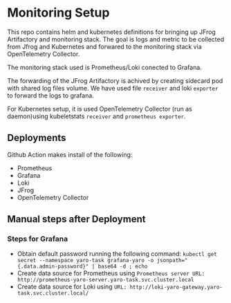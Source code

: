 # Monitoring Setup

This repo contains helm and kubernetes definitions for bringing up JFrog Artifactory and monitoring stack. The goal is logs and metric to be collected from Jfrog and Kubernetes and forwared to the monitoring stack via OpenTelemetry Collector.

The monitoring stack used is Prometheus/Loki conected to Grafana.

The forwarding of the JFrog Artifactory is achived by creating sidecard pod with shared log files volume. We have used file `receiver` and loki `exporter` to forward the logs to grafana.

For Kubernetes setup, it is used OpenTelemetry Collector (run as daemon)using kubeletstats `receiver` and `prometheus exporter`.


## Deployments

Github Action makes install of the following:
 - Prometheus 
 - Grafana
 - Loki
 - JFrog
 - OpenTelemetry Collector

## Manual steps after Deployment

### Steps for Grafana
 - Obtain default password running the following command: `kubectl get secret --namespace yaro-task grafana-yaro -o jsonpath="{.data.admin-password}" | base64 -d ; echo`
 - Create data source for Prometheus using `Prometheus server URL: http://prometheus-yaro-server.yaro-task.svc.cluster.local`
 - Create data source for Loki using `URL: http://loki-yaro-gateway.yaro-task.svc.cluster.local/`
